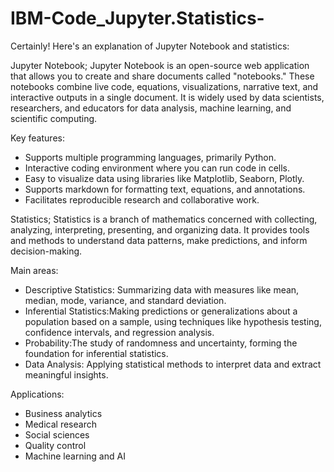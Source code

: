 # IBM-Code_Jupyter.Statistics-
Certainly! Here's an explanation of Jupyter Notebook and statistics:

Jupyter Notebook;
Jupyter Notebook is an open-source web application that allows you to create and share documents called "notebooks." These notebooks combine live code, equations, visualizations, narrative text, and interactive outputs in a single document. It is widely used by data scientists, researchers, and educators for data analysis, machine learning, and scientific computing.

Key features:
- Supports multiple programming languages, primarily Python.
- Interactive coding environment where you can run code in cells.
- Easy to visualize data using libraries like Matplotlib, Seaborn, Plotly.
- Supports markdown for formatting text, equations, and annotations.
- Facilitates reproducible research and collaborative work.

Statistics;
Statistics is a branch of mathematics concerned with collecting, analyzing, interpreting, presenting, and organizing data. It provides tools and methods to understand data patterns, make predictions, and inform decision-making.

Main areas:
- Descriptive Statistics: Summarizing data with measures like mean, median, mode, variance, and standard deviation.
- Inferential Statistics:Making predictions or generalizations about a population based on a sample, using techniques like hypothesis testing, confidence intervals, and regression analysis.
- Probability:The study of randomness and uncertainty, forming the foundation for inferential statistics.
- Data Analysis: Applying statistical methods to interpret data and extract meaningful insights.

Applications:
- Business analytics
- Medical research
- Social sciences
- Quality control
- Machine learning and AI

